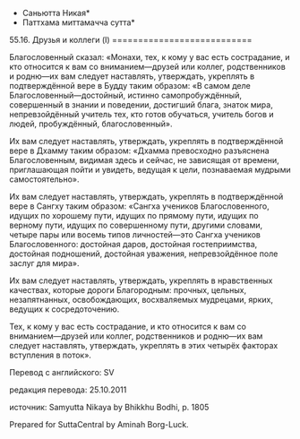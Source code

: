* Саньютта Никая*
* Паттхама миттамачча сутта*

55\.16\. Друзья и коллеги \(I\)
\=\=\=\=\=\=\=\=\=\=\=\=\=\=\=\=\=\=\=\=\=\=\=\=\=\=\=

Благословенный сказал: «Монахи, тех, к кому у вас есть сострадание, и кто относится к вам со вниманием—друзей или коллег, родственников и родню—их вам следует наставлять, утверждать, укреплять в подтверждённой вере в Будду таким образом: «В самом деле Благословенный—достойный, истинно самопробуждённый, совершенный в знании и поведении, достигший блага, знаток мира, непревзойдённый учитель тех, кто готов обучаться, учитель богов и людей, пробуждённый, благословенный»\.

Их вам следует наставлять, утверждать, укреплять в подтверждённой вере в Дхамму таким образом: «Дхамма превосходно разъяснена Благословенным, видимая здесь и сейчас, не зависящая от времени, приглашающая пойти и увидеть, ведущая к цели, познаваемая мудрыми самостоятельно»\.

Их вам следует наставлять, утверждать, укреплять в подтверждённой вере в Сангху таким образом: «Сангха учеников Благословенного, идущих по хорошему пути, идущих по прямому пути, идущих по верному пути, идущих по совершенному пути, другими словами, четыре пары или восемь типов личностей—это Сангха учеников Благословенного: достойная даров, достойная гостеприимства, достойная подношений, достойная уважения, непревзойдённое поле заслуг для мира»\.

Их вам следует наставлять, утверждать, укреплять в нравственных качествах, которые дороги Благородным: прочных, цельных, незапятнанных, освобождающих, восхваляемых мудрецами, ярких, ведущих к сосредоточению\.

Тех, к кому у вас есть сострадание, и кто относится к вам со вниманием—друзей или коллег, родственников и родню—их вам следует наставлять, утверждать, укреплять в этих четырёх факторах вступления в поток»\.

Перевод с английского: SV

редакция перевода: 25\.10\.2011

источник: Samyutta Nikaya by Bhikkhu Bodhi, p\. 1805

Prepared for SuttaCentral by Aminah Borg\-Luck\.